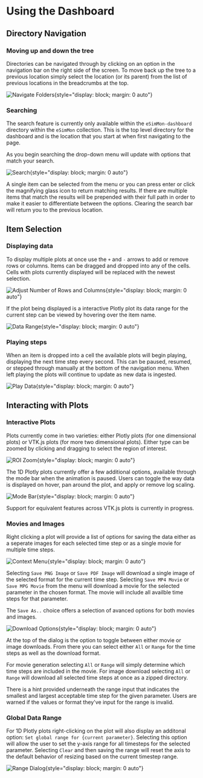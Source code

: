 # Using the Dashboard

## Directory Navigation
### Moving up and down the tree
Directories can be navigated through by clicking on an option in the navigation bar on the right side of the screen. To move back up the tree to a previous location simply select the location (or its parent) from the list of previous locations in the breadcrumbs at the top.

![Navigate Folders](img/nav_folders.png){style="display: block; margin: 0 auto"}

### Searching
The search feature is currently only available within the `eSimMon-dashboard` directory within the `eSimMon` collection. This is the top level directory for the dashboard and is the location that you start at when first navigating to the page.

As you begin searching the drop-down menu will update with options that match your search.

![Search](img/search.png){style="display: block; margin: 0 auto"}

A single item can be selected from the menu or you can press enter or click the magnifying glass icon to return matching results. If there are multiple items that match the results will be prepended with their full path in order to make it easier to differentiate between the options. Clearing the search bar will return you to the previous location.

## Item Selection
### Displaying data
To display multiple plots at once use the `+` and `-` arrows to add or remove rows or columns. Items can be dragged and dropped into any of the cells. Cells with plots currently displayed will be replaced with the newest selection.

![Adjust Number of Rows and Columns](img/rows_cols.png){style="display: block; margin: 0 auto"}

If the plot being displayed is a interactive Plotly plot its data range for the current step can be viewed by hovering over the item name.

![Data Range](img/data_range.png){style="display: block; margin: 0 auto"}

### Playing steps
When an item is dropped into a cell the available plots will begin playing, displaying the next time step every second. This can be paused, resumed, or stepped through manually at the bottom of the navigation menu. When left playing the plots will continue to update as new data is ingested.

![Play Data](img/steps.png){style="display: block; margin: 0 auto"}

## Interacting with Plots
### Interactive Plots
Plots currently come in two varieties: either Plotly plots (for one dimensional plots) or VTK.js plots (for more two dimensional plots). Either type can be zoomed by clicking and dragging to select the region of interest.

![ROI Zoom](img/roi_zoom.png){style="display: block; margin: 0 auto"}

The 1D Plotly plots currently offer a few additional options, available through the mode bar when the animation is paused. Users can toggle the way data is displayed on hover, pan around the plot, and apply or remove log scaling.

![Mode Bar](img/plotly_features.png){style="display: block; margin: 0 auto"}

Support for equivalent features across VTK.js plots is currently in progress.

### Movies and Images
Right clicking a plot will provide a list of options for saving the data either as a seperate images for each selected time step or as a single movie for multiple time steps.

![Context Menu](img/context_menu.png){style="display: block; margin: 0 auto"}

Selecting `Save PNG Image` or `Save PDF Image` will download a single image of the selected format for the current time step. Selecting `Save MP4 Movie` or `Save MPG Movie` from the menu will download a movie for the selected parameter in the chosen format. The movie will include all availble time steps for that parameter.

The `Save As..` choice offers a selection of avanced options for both movies and images.

![Download Options](img/download_options.png){style="display: block; margin: 0 auto"}

At the top of the dialog is the option to toggle between either movie or image downloads. From there you can select either `All` or `Range` for the time steps as well as the download format.

For movie generation selecting `All` or `Range` will simply determine which time steps are included in the movie. For image download selecting `All` or `Range` will download all selected time steps at once as a zipped directory.

There is a hint provided underneath the range input that indicates the smallest and largest acceptable time step for the given parameter. Users are warned if the values or format they've input for the range is invalid.

### Global Data Range
For 1D Plotly plots right-clicking on the plot will also display an additonal option: `Set global range for {current parameter}`. Selecting this option will allow the user to set the y-axis range for all timesteps for the selected parameter. Selecting `Clear` and then saving the range will reset the axis to the default behavior of resizing based on the current timestep range.

![Range Dialog](img/range_input.png){style="display: block; margin: 0 auto"}
